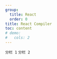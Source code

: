 ```yaml
---
group:
  title: React
  order: 0
title: React Compiler
toc: content
# demo:
#   cols: 2
---
```


<code src="./_react-compiler/demo1.tsx">分栏 1</code>
<code src="./_react-compiler/demo2.tsx">分栏 2</code>
